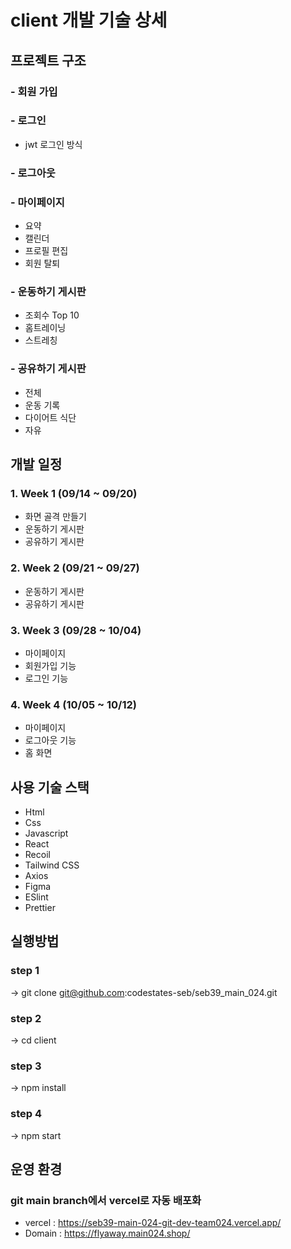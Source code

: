 # client 개발 기술 상세

## 프로젝트 구조

### - 회원 가입

### - 로그인

- jwt 로그인 방식

### - 로그아웃

### - 마이페이지

- 요약
- 캘린더
- 프로필 편집
- 회원 탈퇴

### - 운동하기 게시판

- 조회수 Top 10
- 홈트레이닝
- 스트레칭

### - 공유하기 게시판

- 전체
- 운동 기록
- 다이어트 식단
- 자유

## 개발 일정

### 1. Week 1 (09/14 ~ 09/20)

- 화면 골격 만들기
- 운동하기 게시판
- 공유하기 게시판

### 2. Week 2 (09/21 ~ 09/27)

- 운동하기 게시판
- 공유하기 게시판

### 3. Week 3 (09/28 ~ 10/04)

- 마이페이지
- 회원가입 기능
- 로그인 기능

### 4. Week 4 (10/05 ~ 10/12)

- 마이페이지
- 로그아웃 기능
- 홈 화면

## 사용 기술 스택

- Html
- Css
- Javascript
- React
- Recoil
- Tailwind CSS
- Axios
- Figma
- ESlint
- Prettier

## 실행방법

### step 1

-> git clone git@github.com:codestates-seb/seb39_main_024.git

### step 2

-> cd client

### step 3

-> npm install

### step 4

-> npm start

## 운영 환경

### git main branch에서 vercel로 자동 배포화

- vercel : https://seb39-main-024-git-dev-team024.vercel.app/
- Domain : https://flyaway.main024.shop/
